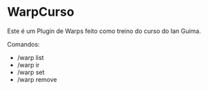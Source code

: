 # WarpCurso

Este é um Plugin de Warps feito como treino do curso do Ian Guima.

Comandos:
 - /warp list
 - /warp ir <nome>
 - /warp set <nome>
 - /warp remove <nome>
